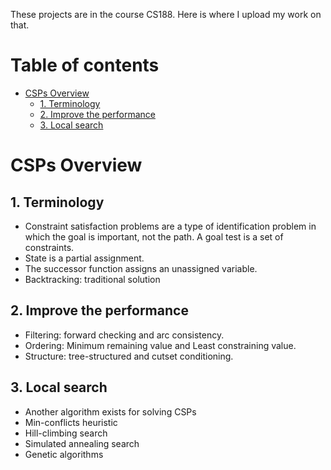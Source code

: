 These projects are in the course CS188. Here is where I upload my work on that.

# Table of contents
- [CSPs Overview](#csps-overview)
    - [1. Terminology](#1-terminology)
    - [2. Improve the performance](#2-improve-the-performance)
    - [3. Local search](#3-local-search)

# CSPs Overview

## 1. Terminology
- Constraint satisfaction problems are a type of identification problem in which
the goal is important, not the path.
A goal test is a set of constraints.
- State is a partial assignment.
- The successor function assigns an unassigned variable.
- Backtracking: traditional solution
## 2. Improve the performance
- Filtering: forward checking and arc consistency.
- Ordering: Minimum remaining value and Least constraining value.
- Structure: tree-structured and cutset conditioning.
## 3. Local search
- Another algorithm exists for solving CSPs
- Min-conflicts heuristic
- Hill-climbing search
- Simulated annealing search
- Genetic algorithms